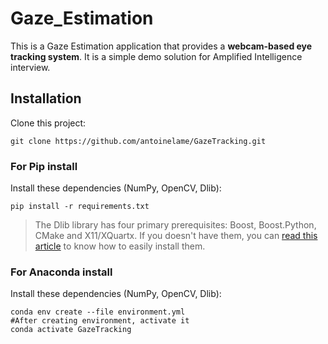 # Gaze_Estimation

This is a Gaze Estimation application that provides a **webcam-based eye tracking system**. It is a simple demo solution for Amplified Intelligence interview.

## Installation

Clone this project:

```shell
git clone https://github.com/antoinelame/GazeTracking.git
```

### For Pip install
Install these dependencies (NumPy, OpenCV, Dlib):

```shell
pip install -r requirements.txt
```

> The Dlib library has four primary prerequisites: Boost, Boost.Python, CMake and X11/XQuartx. If you doesn't have them, you can [read this article](https://www.pyimagesearch.com/2017/03/27/how-to-install-dlib/) to know how to easily install them.


### For Anaconda install
Install these dependencies (NumPy, OpenCV, Dlib):

```shell
conda env create --file environment.yml
#After creating environment, activate it
conda activate GazeTracking
